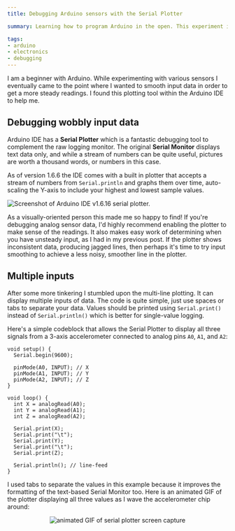 ```yaml
---
title: Debugging Arduino sensors with the Serial Plotter

summary: Learning how to program Arduino in the open. This experiment involved a light sensor and Arduino IDE's Serial Plotter.

tags:
- arduino
- electronics
- debugging
---
```


I am a beginner with Arduino. While experimenting with various sensors I eventually came to the point where I wanted to smooth input data in order to get a more steady readings. I found this plotting tool within the Arduino IDE to help me.

## Debugging wobbly input data

Arduino IDE has a **Serial Plotter** which is a fantastic debugging tool to complement the raw logging monitor. The original **Serial Monitor** displays text data only, and while a stream of numbers can be quite useful, pictures are worth a thousand words, or numbers in this case.

As of version 1.6.6 the IDE comes with a built in plotter that accepts a stream of numbers from `Serial.println` and graphs them over time, auto-scaling the Y-axis to include your highest and lowest sample values.

<img src="{{ site.img-host }}/img/arduino-serial-plotter.gif" alt="Screenshot of Arduino IDE v1.6.16 serial plotter."/>

As a visually-oriented person this made me so happy to find! If you're debugging analog sensor data, I'd highly recommend enabling the plotter to make sense of the readings. It also makes easy work of determining when you have unsteady input, as I had in my previous post. If the plotter shows inconsistent data, producing jagged lines, then perhaps it's time to try input smoothing to achieve a less noisy, smoother line in the plotter.

## Multiple inputs

After some more tinkering I stumbled upon the multi-line plotting. It can display multiple inputs of data. The code is quite simple, just use spaces or tabs to separate your data. Values should be printed using `Serial.print()` instead of `Serial.println()` which is better for single-value logging.

Here's a simple codeblock that allows the Serial Plotter to display all three signals from a 3-axis accelerometer connected to analog pins `A0`, `A1`, and `A2`:

```clike
void setup() {
  Serial.begin(9600);

  pinMode(A0, INPUT); // X
  pinMode(A1, INPUT); // Y
  pinMode(A2, INPUT); // Z
}

void loop() {
  int X = analogRead(A0);
  int Y = analogRead(A1);
  int Z = analogRead(A2);

  Serial.print(X);
  Serial.print("\t");
  Serial.print(Y);
  Serial.print("\t");
  Serial.print(Z);

  Serial.println(); // line-feed
}
```

I used tabs to separate the values in this example because it improves the formatting of the text-based Serial Monitor too. Here is an animated GIF of the plotter displaying all three values as I wave the accelerometer chip around:

<center><img src="{{ site.img-host }}/img/arduino-plotter-three-inputs.gif" alt="animated GIF of serial plotter screen capture"></center>

